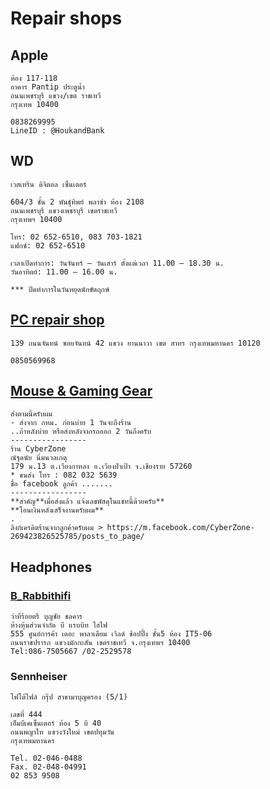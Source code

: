 # Repair shops

## Apple

```
ห้อง 117-118
อาคาร Pantip ประตูนํ้า
ถนนเพชรบุรี แขวง/เขต ราชเทวี
กรุงเทพ 10400

0838269995
LineID : @HoukandBank
```

## WD

```
เวสเทริน ดิจิตอล เซ็นเตอร์

604/3 ชั้น 2 พันธุ์ทิพย์ พลาซ่า ห้อง 2108
ถนนเพชรบุรี แขวงเพชรบุรี เขตราชเทวี
กรุงเทพฯ 10400

โทร: 02 652-6510, 083 703-1821
แฟกซ์: 02 652-6510

เวลาเปิดทำการ: วันจันทร์ – วันเสาร์ ตั้งแต่เวลา 11.00 – 18.30 น.
วันอาทิตย์: 11.00 – 16.00 น.

*** ปิดทำการในวันหยุดนักขัตฤกษ์
```

## [PC repair shop](https://www.google.com/maps/place/%E0%B8%A3%E0%B9%89%E0%B8%B2%E0%B8%99%E0%B8%8B%E0%B9%88%E0%B8%AD%E0%B8%A1%E0%B8%84%E0%B8%AD%E0%B8%A1%E0%B8%9E%E0%B8%B4%E0%B8%A7%E0%B9%80%E0%B8%95%E0%B8%AD%E0%B8%A3%E0%B9%8C/@13.710614,100.5066403,15z/data=!4m9!1m2!2m1!1z4LiL4LmI4Lit4Lih4LiE4Lit4Lih!3m5!1s0x30e298b7af0e1189:0x39b4795a2703380!8m2!3d13.710614!4d100.515395!15sChXguIvguYjguK3guKHguITguK3guKGSARdjb21wdXRlcl9yZXBhaXJfc2VydmljZQ)

```
139 ถนนจันทน์ ซอยจันทน์ 42 แขวง ยานนาวา เขต สาทร กรุงเทพมหานคร 10120

0850569968
```

## [Mouse & Gaming Gear](https://www.facebook.com/CyberZone-269423826525785/)

```
ส่งตามนี้ครับผม
- ส่งจาก กทม. ก่อนบ่าย 1 วันจะถึงร้าน
..ถ้าหลังบ่าย หรือส่งหลังจากรถออก 2 วันถึงครับ
-----------------
ร้าน CyberZone
ณัฐดนัย นิ่มนวลเกตุ
179 ม.13 ต.เวียงกาหลง อ.เวียงป่าเป้า จ.เชียงราย 57260
* ขนส่ง โทร : 082 032 5639
ชื่อ facebook ลูกค้า .......
-----------------
**สำคัญ**เมื่อส่งแล้ว แจ้งเลขพัสดุในแชทนี้ด้วยครับ**
**โอนเงินหลังเสร็จงานครับผม**
.
ลิงก์เครดิตร้านจากลูกค้าครับผม > https://m.facebook.com/CyberZone-269423826525785/posts_to_page/
```

## Headphones

### [B_Rabbithifi](https://www.facebook.com/B.RabbitHiEnd/)

```
ว่าที่ร้อยตรี บุญชัย ชลคาร
ห้างหุ้นส่วนจำกัด บี แรบบิท ไฮไฟ
555 ศูนย์การค้า เดอะ พาลาเดียม เวิลด์ ช้อปปิ้ง ชั้น5 ห้อง IT5-06
ถนนราชปรารภ แขวงมักกะสัน เขตราชเทวี จ.กรุงเทพฯ 10400
Tel:086-7505667 /02-2529578
```

### Sennheiser

```
โฟโต้ไฟล์ กรุ๊ป สาขามาบุญครอง (5/1)

เลขที่ 444
เอ็มบีเคเซ็นเตอร์ ห้อง 5 บี 40
ถนนพญาไท แขวงวังใหม่ เขตปทุมวัน
กรุงเทพมหานคร

Tel. 02-046-0488
Fax. 02-048-04991
02 853 9508
```

